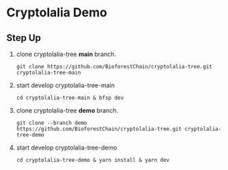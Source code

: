 # Cryptolalia Demo

## Step Up

1. clone cryptolalia-tree **main** branch.
   ```shell
   git clone https://github.com/BioforestChain/cryptolalia-tree.git cryptolalia-tree-main
   ```
1. start develop cryptolalia-tree-main
   ```shell
   cd cryptolalia-tree-main & bfsp dev
   ```
1. clone cryptolalia-tree **demo** branch.
   ```shell
   git clone --branch demo https://github.com/BioforestChain/cryptolalia-tree.git cryptolalia-tree-demo
   ```
1. start develop cryptolalia-tree-demo
   ```shell
   cd cryptolalia-tree-demo & yarn install & yarn dev
   ```
